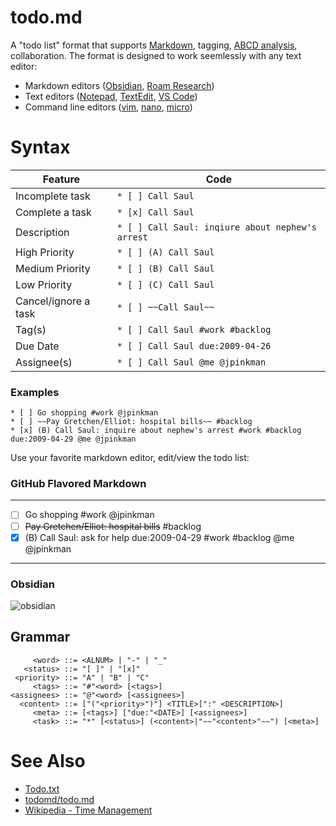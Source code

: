 # todo.md

A "todo list" format that supports [Markdown](https://www.markdownguide.org/), tagging, [ABCD analysis](https://en.wikipedia.org/wiki/Time_management#ABCD_analysis), collaboration. The format is designed to work seemlessly with any text editor:
  * Markdown editors ([Obsidian](https://obsidian.md/), [Roam Research](https://roamresearch.com/))
  * Text editors ([Notepad](https://apps.microsoft.com/store/detail/windows-notepad/9MSMLRH6LZF3?hl=en-us&gl=us), [TextEdit](https://support.apple.com/guide/textedit/welcome/mac), [VS Code](https://code.visualstudio.com/docs/languages/markdown))
  * Command line editors ([vim](https://www.vim.org/), [nano](https://www.nano-editor.org/), [micro](https://micro-editor.github.io/))

# Syntax
| Feature | Code |
| --- | --- |
| Incomplete task | `* [ ] Call Saul` |
| Complete a task | `* [x] Call Saul` |
| Description | `* [ ] Call Saul: inqiure about nephew's arrest` |
| High Priority | `* [ ] (A) Call Saul` |
| Medium Priority | `* [ ] (B) Call Saul` |
| Low Priority | `* [ ] (C) Call Saul` |
| Cancel/ignore a task | `* [ ] ~~Call Saul~~` |
| Tag(s) | `* [ ] Call Saul #work #backlog` |
| Due Date | `* [ ] Call Saul due:2009-04-26` |
| Assignee(s) | `* [ ] Call Saul @me @jpinkman` |

### Examples

```
* [ ] Go shopping #work @jpinkman
* [ ] ~~Pay Gretchen/Elliot: hospital bills~~ #backlog
* [x] (B) Call Saul: inquire about nephew's arrest #work #backlog due:2009-04-29 @me @jpinkman
```

Use your favorite markdown editor, edit/view the todo list:

### GitHub Flavored Markdown

---

* [ ] Go shopping #work @jpinkman
* [ ] ~~Pay Gretchen/Elliot: hospital bills~~ #backlog
* [x] (B) Call Saul: ask for help due:2009-04-29 #work #backlog @me @jpinkman

---

### Obsidian
![obsidian](https://user-images.githubusercontent.com/48300131/203187819-b38ec602-c1bc-4c64-a729-c2d545a987f4.png)

## Grammar

```
     <word> ::= <ALNUM> | "-" | "_"
   <status> ::= "[ ]" | "[x]"
 <priority> ::= "A" | "B" | "C"
     <tags> ::= "#"<word> [<tags>]
<assignees> ::= "@"<word> [<assignees>]
  <content> ::= ["("<priority>")"] <TITLE>[":" <DESCRIPTION>]
     <meta> ::= [<tags>] ["due:"<DATE>] [<assignees>]
     <task> ::= "*" [<status>] (<content>|"~~"<content>"~~") [<meta>]
```

# See Also
* [Todo.txt](http://todotxt.org/)
* [todomd/todo.md](https://github.com/todomd/todo.md)
* [Wikipedia - Time Management](https://en.wikipedia.org/wiki/Time_management)
